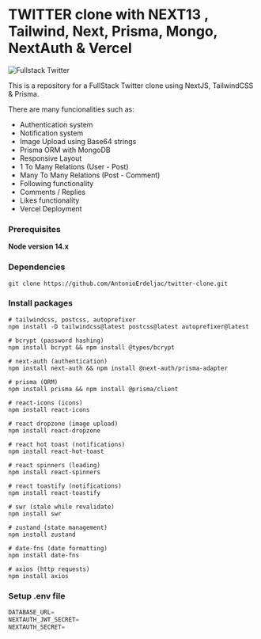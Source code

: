 # TWITTER clone with NEXT13 , Tailwind, Next, Prisma, Mongo, NextAuth & Vercel

![Fullstack Twitter](https://github.com/nuhptr/twitter-clone-v2/assets/50306963/b2fb8829-ce7f-4dc0-b82c-8394087cbecc)

This is a repository for a FullStack Twitter clone using NextJS, TailwindCSS & Prisma.

There are many funcionalities such as:

-  Authentication system
-  Notification system
-  Image Upload using Base64 strings
-  Prisma ORM with MongoDB
-  Responsive Layout
-  1 To Many Relations (User - Post)
-  Many To Many Relations (Post - Comment)
-  Following functionality
-  Comments / Replies
-  Likes functionality
-  Vercel Deployment

### Prerequisites

**Node version 14.x**

### Dependencies

```shell
git clone https://github.com/AntonioErdeljac/twitter-clone.git
```

### Install packages

```shell
# tailwindcss, postcss, autoprefixer
npm install -D tailwindcss@latest postcss@latest autoprefixer@latest

# bcrypt (password hashing)
npm install bcrypt && npm install @types/bcrypt

# next-auth (authentication)
npm install next-auth && npm install @next-auth/prisma-adapter

# prisma (ORM)
npm install prisma && npm install @prisma/client

# react-icons (icons)
npm install react-icons

# react dropzone (image upload)
npm install react-dropzone

# react hot toast (notifications)
npm install react-hot-toast

# react spinners (loading)
npm install react-spinners

# react toastify (notifications)
npm install react-toastify

# swr (stale while revalidate)
npm install swr

# zustand (state management)
npm install zustand

# date-fns (date formatting)
npm install date-fns

# axios (http requests)
npm install axios
```

### Setup .env file

```js
DATABASE_URL=
NEXTAUTH_JWT_SECRET=
NEXTAUTH_SECRET=
```
